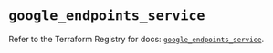 # `google_endpoints_service`

Refer to the Terraform Registry for docs: [`google_endpoints_service`](https://registry.terraform.io/providers/hashicorp/google-beta/6.41.0/docs/resources/google_endpoints_service).
